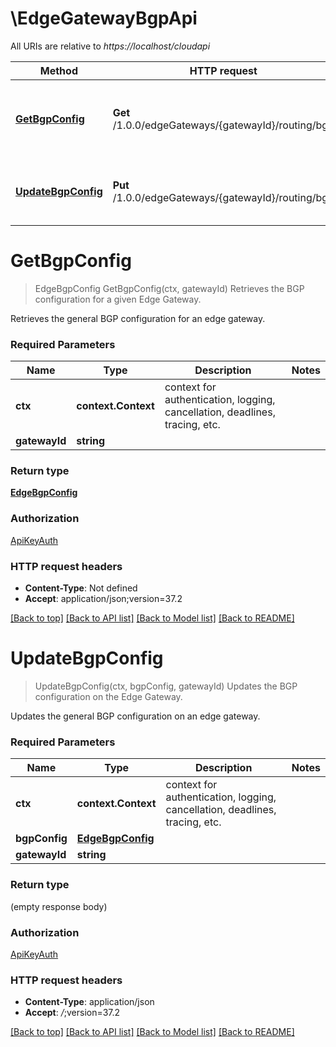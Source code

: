 # \EdgeGatewayBgpApi

All URIs are relative to *https://localhost/cloudapi*

Method | HTTP request | Description
------------- | ------------- | -------------
[**GetBgpConfig**](EdgeGatewayBgpApi.md#GetBgpConfig) | **Get** /1.0.0/edgeGateways/{gatewayId}/routing/bgp | Retrieves the BGP configuration for a given Edge Gateway.
[**UpdateBgpConfig**](EdgeGatewayBgpApi.md#UpdateBgpConfig) | **Put** /1.0.0/edgeGateways/{gatewayId}/routing/bgp | Updates the BGP configuration on the Edge Gateway.


# **GetBgpConfig**
> EdgeBgpConfig GetBgpConfig(ctx, gatewayId)
Retrieves the BGP configuration for a given Edge Gateway.

Retrieves the general BGP configuration for an edge gateway. 

### Required Parameters

Name | Type | Description  | Notes
------------- | ------------- | ------------- | -------------
 **ctx** | **context.Context** | context for authentication, logging, cancellation, deadlines, tracing, etc.
  **gatewayId** | **string**|  | 

### Return type

[**EdgeBgpConfig**](EdgeBgpConfig.md)

### Authorization

[ApiKeyAuth](../README.md#ApiKeyAuth)

### HTTP request headers

 - **Content-Type**: Not defined
 - **Accept**: application/json;version=37.2

[[Back to top]](#) [[Back to API list]](../README.md#documentation-for-api-endpoints) [[Back to Model list]](../README.md#documentation-for-models) [[Back to README]](../README.md)

# **UpdateBgpConfig**
> UpdateBgpConfig(ctx, bgpConfig, gatewayId)
Updates the BGP configuration on the Edge Gateway.

Updates the general BGP configuration on an edge gateway. 

### Required Parameters

Name | Type | Description  | Notes
------------- | ------------- | ------------- | -------------
 **ctx** | **context.Context** | context for authentication, logging, cancellation, deadlines, tracing, etc.
  **bgpConfig** | [**EdgeBgpConfig**](EdgeBgpConfig.md)|  | 
  **gatewayId** | **string**|  | 

### Return type

 (empty response body)

### Authorization

[ApiKeyAuth](../README.md#ApiKeyAuth)

### HTTP request headers

 - **Content-Type**: application/json
 - **Accept**: *_/_*;version=37.2

[[Back to top]](#) [[Back to API list]](../README.md#documentation-for-api-endpoints) [[Back to Model list]](../README.md#documentation-for-models) [[Back to README]](../README.md)

